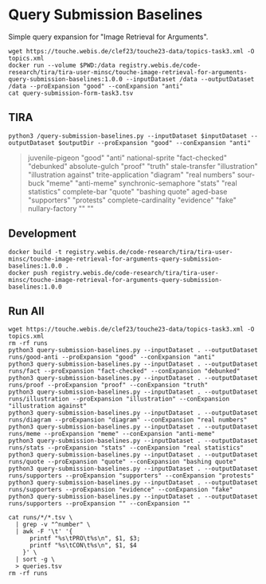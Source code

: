 Query Submission Baselines
==========================
Simple query expansion for "Image Retrieval for Arguments".

```
wget https://touche.webis.de/clef23/touche23-data/topics-task3.xml -O topics.xml
docker run --volume $PWD:/data registry.webis.de/code-research/tira/tira-user-minsc/touche-image-retrieval-for-arguments-query-submission-baselines:1.0.0 --inputDataset /data --outputDataset /data --proExpansion "good" --conExpansion "anti"
cat query-submission-form-task3.tsv
```


TIRA
----
`python3 /query-submission-baselines.py --inputDataset $inputDataset --outputDataset $outputDir --proExpansion "good" --conExpansion "anti"`

> juvenile-pigeon      "good" "anti"
> national-sprite      "fact-checked" "debunked"
> absolute-gulch       "proof" "truth"
> stale-transfer       "illustration" "illustration against"
> trite-application    "diagram" "real numbers"
> sour-buck            "meme" "anti-meme"
> synchronic-semaphore "stats" "real statistics"
> complete-bar         "quote" "bashing quote"
> aged-base            "supporters" "protests"
> complete-cardinality "evidence" "fake"
> nullary-factory      "" ""


Development
-----------
```
docker build -t registry.webis.de/code-research/tira/tira-user-minsc/touche-image-retrieval-for-arguments-query-submission-baselines:1.0.0 .
docker push registry.webis.de/code-research/tira/tira-user-minsc/touche-image-retrieval-for-arguments-query-submission-baselines:1.0.0
```


Run All
-------
```
wget https://touche.webis.de/clef23/touche23-data/topics-task3.xml -O topics.xml
rm -rf runs
python3 query-submission-baselines.py --inputDataset . --outputDataset runs/good-anti --proExpansion "good" --conExpansion "anti"
python3 query-submission-baselines.py --inputDataset . --outputDataset runs/fact --proExpansion "fact-checked" --conExpansion "debunked"
python3 query-submission-baselines.py --inputDataset . --outputDataset runs/proof --proExpansion "proof" --conExpansion "truth"
python3 query-submission-baselines.py --inputDataset . --outputDataset runs/illustration --proExpansion "illustration" --conExpansion "illustration against"
python3 query-submission-baselines.py --inputDataset . --outputDataset runs/diagram --proExpansion "diagram" --conExpansion "real numbers"
python3 query-submission-baselines.py --inputDataset . --outputDataset runs/meme --proExpansion "meme" --conExpansion "anti-meme"
python3 query-submission-baselines.py --inputDataset . --outputDataset runs/stats --proExpansion "stats" --conExpansion "real statistics"
python3 query-submission-baselines.py --inputDataset . --outputDataset runs/quote --proExpansion "quote" --conExpansion "bashing quote"
python3 query-submission-baselines.py --inputDataset . --outputDataset runs/supporters --proExpansion "supporters" --conExpansion "protests"
python3 query-submission-baselines.py --inputDataset . --outputDataset runs/supporters --proExpansion "evidence" --conExpansion "fake"
python3 query-submission-baselines.py --inputDataset . --outputDataset runs/supporters --proExpansion "" --conExpansion ""

cat runs/*/*.tsv \
  | grep -v "^number" \
  | awk -F '\t' '{
      printf "%s\tPRO\t%s\n", $1, $3;
      printf "%s\tCON\t%s\n", $1, $4
    }' \
  | sort -g \
  > queries.tsv
rm -rf runs
```

